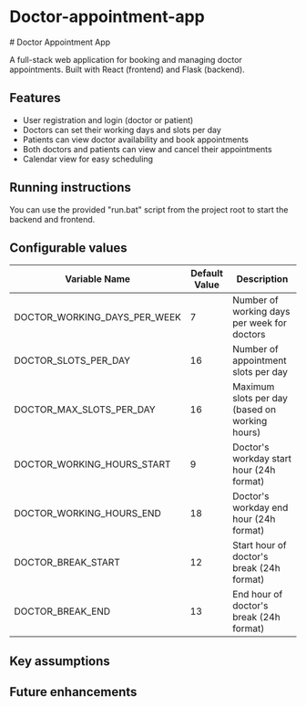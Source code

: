 <H1>Doctor-appointment-app</H1>
# Doctor Appointment App

A full-stack web application for booking and managing doctor appointments. Built with React (frontend) and Flask (backend).

## Features

- User registration and login (doctor or patient)
- Doctors can set their working days and slots per day
- Patients can view doctor availability and book appointments
- Both doctors and patients can view and cancel their appointments
- Calendar view for easy scheduling

## Running instructions

You can use the provided "run.bat" script from the project root to start the backend and frontend.

## Configurable values

| Variable Name                | Default Value | Description                                    |
| ---------------------------- | ------------- | ---------------------------------------------- |
| DOCTOR_WORKING_DAYS_PER_WEEK | 7             | Number of working days per week for doctors    |
| DOCTOR_SLOTS_PER_DAY         | 16            | Number of appointment slots per day            |
| DOCTOR_MAX_SLOTS_PER_DAY     | 16            | Maximum slots per day (based on working hours) |
| DOCTOR_WORKING_HOURS_START   | 9             | Doctor's workday start hour (24h format)       |
| DOCTOR_WORKING_HOURS_END     | 18            | Doctor's workday end hour (24h format)         |
| DOCTOR_BREAK_START           | 12            | Start hour of doctor's break (24h format)      |
| DOCTOR_BREAK_END             | 13            | End hour of doctor's break (24h format)        |

## Key assumptions

## Future enhancements
